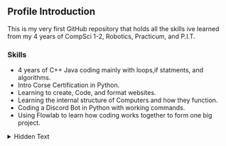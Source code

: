 ## Profile Introduction

This is my very first GitHub repository that holds all the skills
ive learned from my 4 years of CompSci 1-2, Robotics, Practicum, and P.I.T.



### Skills
* 4 years of C++ Java coding mainly with loops,if statments, and algorithms.
* Intro Corse Certification in Python.
* Learning to create, Code, and format websites.
* Learning the internal structure of Computers and how they function.
* Coding a Discord Bot in Python with working commands.
* Using Flowlab to learn how coding works together to form one big project.

<details>
<summary>Hidden Text</summary>
<br>
You found me!
</details>
